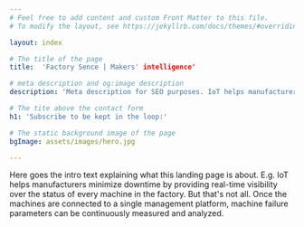 ```yaml
---
# Feel free to add content and custom Front Matter to this file.
# To modify the layout, see https://jekyllrb.com/docs/themes/#overriding-theme-defaults

layout: index

# The title of the page
title:  'Factory Sence | Makers' intelligence'

# meta description and og:image description
description: 'Meta description for SEO purposes. IoT helps manufacturers minimize downtime by providing real-time visibility over the status of every machine in the factory.'

# The tite above the contact form
h1: 'Subscribe to be kept in the loop:'

# The static background image of the page
bgImage: assets/images/hero.jpg

---
```


Here goes the intro text explaining what this landing page is about. E.g. IoT helps manufacturers minimize downtime by providing real-time visibility over the status of every machine in the factory. But that's not all. Once the machines are connected to a single management platform, machine failure parameters can be continuously measured and analyzed.